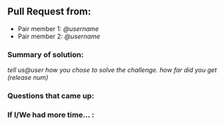 ## Pull Request from:

- Pair member 1: _@username_
- Pair member 2: _@username_

### Summary of solution:
_tell us@user how you chose to solve the challenge. how far did you get (release num)_

### Questions that came up:

### If I/We had more time... :
